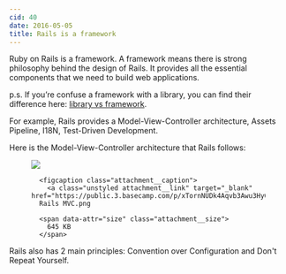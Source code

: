 ```yaml
---
cid: 40
date: 2016-05-05
title: Rails is a framework
---
```


Ruby on Rails is a framework. A framework means there is strong philosophy behind the design of Rails. It provides all the essential components that we need to build web applications.

p.s. If you’re confuse a framework with a library, you can find their difference here: [library vs framework](/41-library-vs-framework/).

For example, Rails provides a Model-View-Controller architecture, Assets Pipeline, I18N, Test-Driven Development.

Here is the Model-View-Controller architecture that Rails follows:

<figure>
        <a class="attachment__link unstyled" target="_blank" href="https://public.3.basecamp.com/p/xTornNUDk4Aqvb3Awu3HyQhF/attachments/87c3dee3a8e66e28069f7db9ba38a3760010/download/Rails%20MVC.png"><img  src="https://public.3.basecamp.com/p/xTornNUDk4Aqvb3Awu3HyQhF/blobs/BAh7CEkiCGdpZAY6BkVUSSIbZ2lkOi8vYmMzL0Jsb2IvNDY4NDg4NwY7AFRJIgxwdXJwb3NlBjsAVEkiC3B1YmxpYwY7AFRJIg9leHBpcmVzX2F0BjsAVEkiHTIwMTYtMDYtMDlUMDk6MDE6MjguMTE3WgY7AFQ=--85da428ef7acf2931b29a3c30475235becd018e7/preview" ></a>
    
      <figcaption class="attachment__caption">
        <a class="unstyled attachment__link" target="_blank" href="https://public.3.basecamp.com/p/xTornNUDk4Aqvb3Awu3HyQhF/attachments/87c3dee3a8e66e28069f7db9ba38a3760010/download/Rails%20MVC.png">
      Rails MVC.png

      <span data-attr="size" class="attachment__size">
        645 KB
      </span>
</a>
      </figcaption>
    </span>
  </figure>

Rails also has 2 main principles: Convention over Configuration and Don't Repeat Yourself.